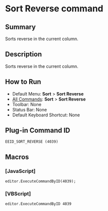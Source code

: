 # Sort Reverse command

## Summary

Sorts reverse in the current column.

## Description

Sorts reverse in the current column.

## How to Run

- Default Menu: **Sort** \> **Sort Reverse**
- [All Commands](../tools/all_commands): **Sort** \> **Sort Reverse**
- Toolbar: None
- Status Bar: None
- Default Keyboard Shortcut: None

## Plug-in Command ID

```
EEID_SORT_REVERSE (4039)```

## Macros

### \[JavaScript\]

```
editor.ExecuteCommandByID(4039);
```

### \[VBScript\]

```
editor.ExecuteCommandByID 4039
```
